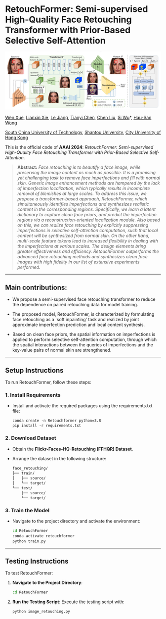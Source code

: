 # RetouchFormer: Semi-supervised High-Quality Face Retouching Transformer with Prior-Based Selective Self-Attention

<img src="flowchart.png"/>

[Wen Xue](https://scholar.google.com.hk/citations?user=OXAPkaEAAAAJ&hl=zh-CN&oi=sra), [Lianxin Xie](https://openreview.net/profile?id=~Lianxin_Xie3), [Le Jiang](https://openreview.net/profile?id=~Le_Jiang3), [Tianyi Chen](https://openreview.net/profile?id=~Tianyi_Chen6), [Chen Liu](https://scholar.google.com/citations?user=RtovsZkAAAAJ&hl=en), [Si Wu](https://scholar.google.com.hk/citations?user=RtkXrnwAAAAJ&hl=zh-CN&oi=sra)*, [Hau-San Wong](https://scholar.google.com.hk/citations?user=i9Dh1OkAAAAJ&hl=zh-CN)<br/>

[South China University of Technology](https://www.scut.edu.cn/en/), [Shantou University](https://www.stu.edu.cn/), [City University of Hong Kong](https://www.cityu.edu.hk/)

This is the official code of **AAAI 2024**: *RetouchFormer: Semi-supervised High-Quality Face Retouching Transformer with Prior-Based Selective Self-Attention*.

<blockquote> <strong>Abstract:</strong> <em>Face retouching is to beautify a face image, while preserving the image content as much as possible. It is a promising yet challenging task to remove face imperfections and fill with normal skin. Generic image enhancement methods are hampered by the lack of imperfection localization, which typically results in incomplete removal of blemishes at large scales. To address this issue, we propose a transformer-based approach, RetouchFormer, which simultaneously identifies imperfections and synthesizes realistic content in the corresponding regions. Specifically, we learn a latent dictionary to capture clean face priors, and predict the imperfection regions via a reconstruction-oriented localization module. Also based on this, we can realize face retouching by explicitly suppressing imperfections in selective self-attention computation, such that local content will be synthesized from normal skin. On the other hand, multi-scale feature tokens lead to increased flexibility in dealing with the imperfections at various scales. The design elements bring greater effectiveness and efficiency. RetouchFormer outperforms the advanced face retouching methods and synthesizes clean face images with high fidelity in our list of extensive experiments performed.</em> </blockquote>

------

## Main contributions:
- We propose a semi-supervised face retouching transformer to reduce the dependence on paired retouching data for model training.
	
- The proposed model, RetouchFormer, is characterized by formulating face retouching as a `soft inpainting' task and realized by joint approximate imperfection prediction and local content synthesis.
	
- Based on clean face priors, the spatial information on imperfections is applied to perform selective self-attention computation, through which the spatial interactions between the queries of imperfections and the key-value pairs of normal skin are strengthened.

------

## Setup Instructions

To run RetouchFormer, follow these steps:

### 1. Install Requirements

- Install and activate the required packages using the requirements.txt file:

  ```
  conda create -n Retouchformer python=3.8
  pip install -r requirements.txt
  ```

### 2. Download Dataset

- Obtain the **Flickr-Faces-HQ-Retouching (FFHQR) Dataset**.

- Arrange the dataset in the following structure:

  ```
  face_retouching/
  ├── train/
  │   ├── source/
  │   └── target/
  └── test/
      ├── source/
      └── target/
  ```

### 3. Train the Model

- Navigate to the project directory and activate the environment:

  ```bash
  cd RetouchFormer
  conda activate retouchformer
  python train.py
  ```


------

## Testing Instructions

To test RetouchFormer:

1. **Navigate to the Project Directory**:

   ```bash
   cd RetouchFormer
   ```

2. **Run the Testing Script**:
   Execute the testing script with:

   ```bash
   python image_retouching.py
   ```
